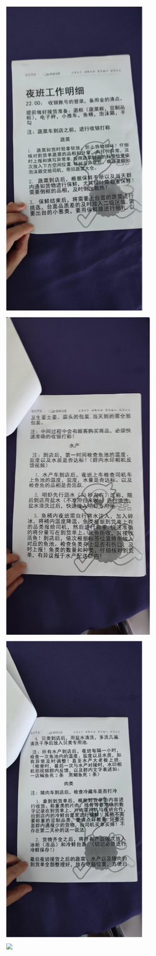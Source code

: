 ![](../resources/夜班店长工作流程-新版_01.png)

![](../resources/夜班店长工作流程-新版_02.png)

![](../resources/夜班店长工作流程-新版_03.png)

![](../resources/夜班店长工作流程-新版_04.pngg)
